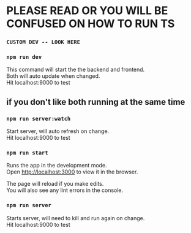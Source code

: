 # PLEASE READ OR YOU WILL BE CONFUSED ON HOW TO RUN TS

### `CUSTOM DEV -- LOOK HERE`
### `npm run dev`

This command will start the the backend and frontend.\
Both will auto update when changed.\
Hit localhost:9000 to test

## if you don't like both running at the same time
### `npm run server:watch`

Start server, will auto refresh on change.\
Hit localhost:9000 to test

### `npm run start`

Runs the app in the development mode.\
Open [http://localhost:3000](http://localhost:3000) to view it in the browser.

The page will reload if you make edits.\
You will also see any lint errors in the console.

### `npm run server`

Starts server, will need to kill and run again on change.\
Hit localhost:9000 to test